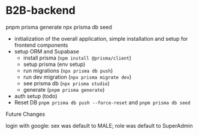 # B2B-backend

pnpm prisma generate
npx prisma db seed


- initialization of the overall application, simple installation and setup for frontend components
- setup ORM and Supabase
  - install prisma (`npm install @prisma/client`)
  - setup prisma (env setup)
  - run migrations (`npx prisma db push`)
  - run dev migration (`npx prisma migrate dev`)
  - see prisma db (`npx prisma studio`)
  - generate (`pnpm prisma generate`)
- auth setup (todo)
- Reset DB `pnpm prisma db push --force-reset` and `pnpm prisma db seed`




Future Changes

login with google: sex was default to MALE; role was default to SuperAdmin

